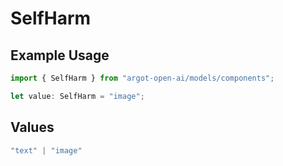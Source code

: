 # SelfHarm

## Example Usage

```typescript
import { SelfHarm } from "argot-open-ai/models/components";

let value: SelfHarm = "image";
```

## Values

```typescript
"text" | "image"
```
